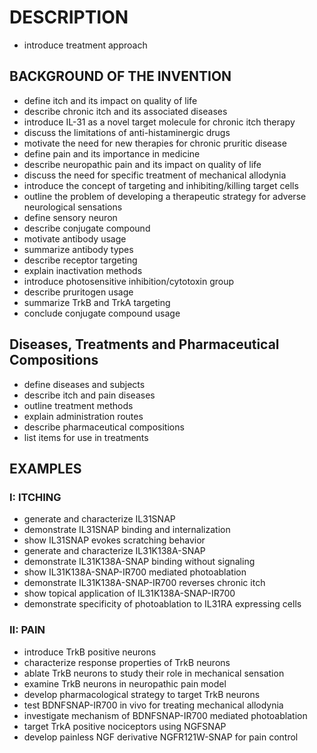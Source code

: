 # DESCRIPTION

- introduce treatment approach

## BACKGROUND OF THE INVENTION

- define itch and its impact on quality of life
- describe chronic itch and its associated diseases
- introduce IL-31 as a novel target molecule for chronic itch therapy
- discuss the limitations of anti-histaminergic drugs
- motivate the need for new therapies for chronic pruritic disease
- define pain and its importance in medicine
- describe neuropathic pain and its impact on quality of life
- discuss the need for specific treatment of mechanical allodynia
- introduce the concept of targeting and inhibiting/killing target cells
- outline the problem of developing a therapeutic strategy for adverse neurological sensations
- define sensory neuron
- describe conjugate compound
- motivate antibody usage
- summarize antibody types
- describe receptor targeting
- explain inactivation methods
- introduce photosensitive inhibition/cytotoxin group
- describe pruritogen usage
- summarize TrkB and TrkA targeting
- conclude conjugate compound usage

## Diseases, Treatments and Pharmaceutical Compositions

- define diseases and subjects
- describe itch and pain diseases
- outline treatment methods
- explain administration routes
- describe pharmaceutical compositions
- list items for use in treatments

## EXAMPLES

### I: ITCHING

- generate and characterize IL31SNAP
- demonstrate IL31SNAP binding and internalization
- show IL31SNAP evokes scratching behavior
- generate and characterize IL31K138A-SNAP
- demonstrate IL31K138A-SNAP binding without signaling
- show IL31K138A-SNAP-IR700 mediated photoablation
- demonstrate IL31K138A-SNAP-IR700 reverses chronic itch
- show topical application of IL31K138A-SNAP-IR700
- demonstrate specificity of photoablation to IL31RA expressing cells

### II: PAIN

- introduce TrkB positive neurons
- characterize response properties of TrkB neurons
- ablate TrkB neurons to study their role in mechanical sensation
- examine TrkB neurons in neuropathic pain model
- develop pharmacological strategy to target TrkB neurons
- test BDNFSNAP-IR700 in vivo for treating mechanical allodynia
- investigate mechanism of BDNFSNAP-IR700 mediated photoablation
- target TrkA positive nociceptors using NGFSNAP
- develop painless NGF derivative NGFR121W-SNAP for pain control

